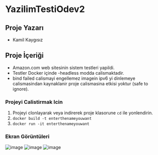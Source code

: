 # YazilimTestiOdev2
## Proje Yazarı
- Kamil Kaygısız

## Proje İçeriği
- Amazon.com web sitesinin sistem testleri yapildi.
- Testler Docker içinde -headless modda calismaktadir.
- bind failed calismayi engellemez imagein ipv6 yi dinlemeye calismasindan kaynaklanir proje calismasina etkisi yoktur (safe to ignore).

### Projeyi Calistirmak Icin
1. Projeyi clonlayarak veya indirerek proje klasorune `cd` ile yonlendirin.
2. `docker build -t enterthenameyouwant`
3. `docker run -it enterthenameyouwant`

### Ekran Görüntüleri
![image](https://github.com/kaygisizkamil/YazilimTestiOdev2/assets/96066271/3d50f762-fdc2-4c05-9e18-8969d75835e0)
![image](https://github.com/kaygisizkamil/YazilimTestiOdev2/assets/96066271/aba967aa-e08c-4ad5-9781-6525102dc899)
![image](https://github.com/kaygisizkamil/YazilimTestiOdev2/assets/96066271/67acbd8f-c29a-4d00-9cd0-6045f4a2ce72)
